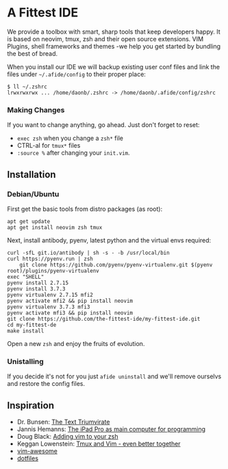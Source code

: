 #  A Fittest IDE

We provide a toolbox with smart, sharp tools that keep developers happy.
It is based on neovim, tmux, zsh and their open source extensions. 
VIM Plugins, shell frameworks and themes -we help you get started by bundling 
the best of bread.

When you install our IDE we will backup existing user conf files and 
link the files under `~/.afide/config` to their proper place:

    $ ll ~/.zshrc
    lrwxrwxrwx ... /home/daonb/.zshrc -> /home/daonb/.afide/config/zshrc

### Making Changes

If you want to change anything, go ahead. Just don't forget to reset:

* `exec zsh` when you change a `zsh*` file
* CTRL-aI for `tmux*` files
* `:source %` after changing your `init.vim`.

## Installation

### Debian/Ubuntu

First get the basic tools from distro packages (as root):

    apt get update
    apt get install neovim zsh tmux

Next, install antibody, pyenv, latest python and the virtual envs required:

    curl -sfL git.io/antibody | sh -s - -b /usr/local/bin
    curl https://pyenv.run | zsh
    	git clone https://github.com/pyenv/pyenv-virtualenv.git $(pyenv root)/plugins/pyenv-virtualenv
    exec "SHELL"
    pyenv install 2.7.15
    pyenv install 3.7.3
    pyenv virtualenv 2.7.15 mfi2
    pyenv activate mfi2 && pip install neovim
    pyenv virtualenv 3.7.3 mfi3
    pyenv activate mfi3 && pip install neovim
    git clone https://github.com/the-fittest-ide/my-fittest-ide.git
    cd my-fittest-de
    make install

Open a new `zsh` and enjoy the fruits of evolution.

### Unistalling
If you decide it's not for you just `afide uninstall` and we'll remove ourselvs and restore the config files. 

## Inspiration

* Dr. Bunsen: [The Text Triumvirate](https://www.drbunsen.org/the-text-triumvirate/)
* Jannis Hemanns: [The iPad Pro as main computer for programming](https://jann.is/ipad-pro-for-programming/)
* Doug Black: [Adding vim to your zsh](https://dougblack.io/words/zsh-vi-mode.html)
* Keggan Lowenstein: [Tmux and Vim - even better together](https://www.bugsnag.com/blog/tmux-and-vim)
* [vim-awesome](https://vimawesome.com/)
* [dotfiles](http://dotfiles.github.io/)
